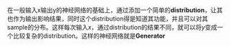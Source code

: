 在一般输入x输出y的神经网络的基础上，通过添加一个简单的**distribution**，让其也作为输出影响结果，同时这个distribution得是知道其功能，并且可以对其sample的分布。这样每次输入$x$，通过distribution的结果不同，就可以将$y$变成一个比较复杂的distribution。这样的神经网络就是**Generator**


